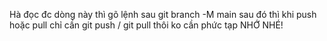 Hà đọc đc dòng này thì gõ lệnh sau
git branch -M main
sau đó thì khi push hoặc pull chỉ cần git push / git pull thôi ko cần phức tạp
NHỚ NHÉ!